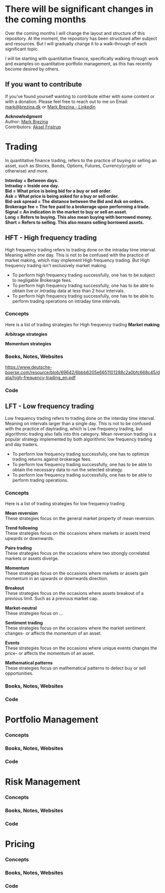 # There will be significant changes in the coming months

Over the coming months I will change the layout and structure of this repository.
At the moment, the repository has been structured after subject and resources.
But I will gradually change it to a walk-through of each significant topic.

I will be starting with quantitative finance, specifically walking through work
and examples on quantitative portfolio management, as this has recently become 
desired by others.

## If you want to contribute

If you've found yourself wanting to contribute either with some content or with
a donation. Please feel free to reach out to me on Email: mark@brezina.dk or [Mark Brezina - Linkedin](https://www.linkedin.com/in/markdbrezina/)


**Acknowledgment**\
Author: [Mark Brezina](https://github.com/CopenhagenToLondon)\
Contributors: [Aksel Fristrup](https://github.com/afristrup)




# Trading

In quantitative finance trading, refers to the practice of buying or selling an asset, such as Stocks, Bonds, Options, Futures, Currency(crypto or otherwise) and more.

**Interday = Between days.**\
**Intraday = Inside one day.**\
**Bid = What price is being bid for a buy or sell order.**\
**Ask = What price is being asked for a buy or sell order.**\
**Bid-ask spread = The distance between the Bid and Ask on orders.**\
**Brokerage fee = The fee paid to a brokerage upon performing a trade.**\
**Signal = An indication in the market to buy or sell an asset.**\
**Long = Refers to buying. This also mean buying with borrowed money.**\
**Short = Refers to selling. This also means selling borrowed assets.**


## HFT - High frequency trading

High frequency trading refers to trading done on the intraday time interval. Meaning within one day.
This is not to be confused with the practice of market making, which may implement High frequency trading.
But High frequency trading isn't exclusively market making.


* To perform high frequency trading successfully, one has to be subject to negligable Brokerage fees.
* To perform high frequency trading successfully, one has to be able to obtain live or intraday data at less than 2 hour intervals.
* To perform high frequency trading successfully, one has to be able to perform trading operations on intraday time intervals.

### Concepts


Here is a list of trading strategies for High frequency trading
**Market making**

**Arbitrage strategies**

**Momentum strategies**


### Books, Notes, Websites
https://www.deutsche-boerse.com/resource/blob/69642/6bbb6205e6651101288c2a0bfc668c45/data/high-frequency-trading_en.pdf

### Code



## LFT - Low frequency trading

Low frequency trading refers to trading done on the interday time interval. Meaning on intervals larger than a single day.
This is not to be confused with the practice of daytrading, which is Low frequency trading, but algorithmic trading also falls into this category. Mean reversion trading is a popular strategy implemented by both algorithmic low frequency trading and day traders.

* To perform low frequency trading successfully, one has to optimize trading returns against brokerage fees.
* To perform low frequency trading successfully, one has to be able to obtain the necessary data to run the selected strategy.
* To perform low frequency trading successfully, one has to be able to perform trading operations.

### Concepts

Here is a list of trading strategies for low frequency trading

**Mean reversion**\
These strategies focus on the general market property of mean reversion.

**Trend following**\
These strategies focus on the occasions where markets or assets trend upwards or downwards.

**Pairs trading**\
These strategies focus on the occasions where two strongly correlated markets or assets diverge.

**Momentum**\
These strategies focus on the occasions where markets or assets gain momentum in an upwards or downwards direction.

**Breakout**\
These strategies focus on the occasions where assets breakout of a previous limit. Such as a previous market cap.

**Market-neutral**\
These strategies focus on ...

**Sentiment trading**\
These strategies focus on the occasions where the market sentiment changes- or affects the momentum of an asset.

**Events**\
These strategies focus on the occasions where unique events changes the price- or affects the momentum of an asset.

**Mathematical patterns**\
These strategies focus on mathematical patterns to detect buy or sell opportunities.


### Books, Notes, Websites

### Code





# Portfolio Management

### Concepts

### Books, Notes, Websites

### Code

# Risk Management

### Concepts

### Books, Notes, Websites

### Code

# Pricing

### Concepts

### Books, Notes, Websites

### Code
